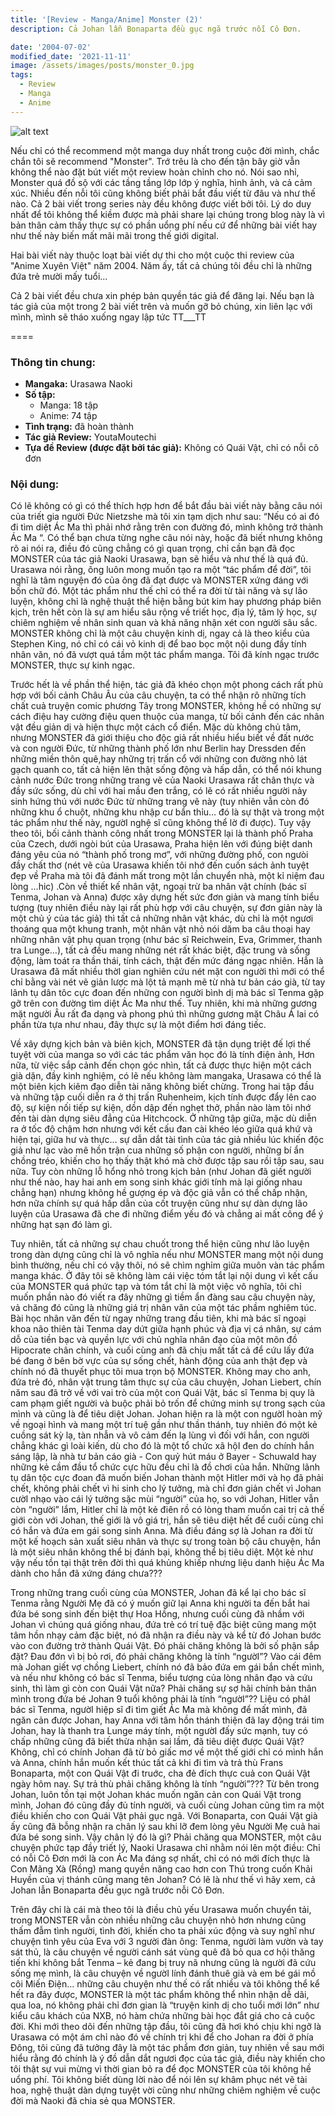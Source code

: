 ```yaml
---
title: '[Review - Manga/Anime] Monster (2)'
description: Cả Johan lẫn Bonaparta đều gục ngã trước nỗi Cô Đơn.

date: '2004-07-02'
modified_date: '2021-11-11'
image: /assets/images/posts/monster_0.jpg
tags:
  - Review
  - Manga
  - Anime
---
```


![alt text](@@baseUrl@@/assets/images/posts/monster_1.jpg 'Monster')

Nếu chỉ có thể recommend một manga duy nhất trong cuộc đời mình, chắc chắn tôi sẽ recommend "Monster". Trớ trêu là cho đến tận bây giờ vẫn không thể nào đặt bút viết một review hoàn chỉnh cho nó. Nói sao nhỉ, Monster quá đồ sộ với các tầng tầng lớp lớp ý nghĩa, hình ảnh, và cả cảm xúc. Nhiều đến nỗi tôi cũng không biết phải bắt đầu viết từ đâu và như thế nào. Cả 2 bài viết trong series này đều không được viết bởi tôi. Lý do duy nhất để tôi không thể kiềm được mà phải share lại chúng trong blog này là vì bản thân cảm thấy thực sự có phần uổng phí nếu cứ để những bài viết hay như thế này biến mất mãi mãi trong thế giới digital.

Hai bài viết này thuộc loạt bài viết dự thi cho một cuộc thi review của "Anime Xuyên Việt" năm 2004. Năm ấy, tất cả chúng tôi đều chỉ là những đứa trẻ mười mấy tuổi...

Cả 2 bài viết đều chưa xin phép bản quyền tác giả để đăng lại. Nếu bạn là tác giả của một trong 2 bài viết trên và muốn gỡ bỏ chúng, xin liên lạc với mình, mình sẽ tháo xuống ngay lập tức TT___TT

====

### Thông tin chung:
- **Mangaka:** Urasawa Naoki
- **Số tập:** 
  - Manga: 18 tập
  - Anime: 74 tập
- **Tình trạng:** đã hoàn thành
- **Tác giả Review:** YoutaMoutechi
- **Tựa đề Review (được đặt bởi tác giả):** Không có Quái Vật, chỉ có nỗi cô đơn

 
### Nội dung: 

Có lẽ không có gì có thể thích hợp hơn để bắt đầu bài viết này bằng câu nói của triết gia người Đức Nietzshe mà tôi xin tạm dịch như sau: “Nếu có ai đó đi tìm diệt Ác Ma thì phải nhớ rằng trên con đường đó, mình không trở thành Ác Ma “. Có thể bạn chưa từng nghe câu nói này, hoặc đã biết nhưng không rõ ai nói ra, điều đó cũng chẳng có gì quan trọng, chỉ cần bạn đã đọc MONSTER của tác giả Naoki Urasawa, bạn sẽ hiểu và như thế là quá đủ. Urasawa nói rằng, ông luôn mong muốn tạo ra một “tác phẩm để đời”, tôi nghĩ là tâm nguyện đó của ông đã đạt được và MONSTER xứng đáng với bốn chữ đó. Một tác phẩm như thế chỉ có thể ra đời từ tài năng và sự lão luyện, không chỉ là nghệ thuật thể hiện bằng bút kim hay phương pháp biên kịch, trên hết còn là sự am hiểu sâu rộng về triết học, địa lý, tâm lý học, sự chiêm nghiệm về nhân sinh quan và khả năng nhận xét con người sâu sắc. MONSTER không chỉ là một câu chuyện kinh dị, ngay cả là theo kiểu của Stephen King, nó chỉ có cái vỏ kinh dị để bao bọc một nội dung đầy tính nhân văn, nó đã vượt quá tầm một tác phẩm manga. Tôi đã kính ngạc trước MONSTER, thực sự kinh ngạc.

Trước hết là về phần thể hiện, tác giả đã khéo chọn một phong cách rất phù hợp với bối cảnh Châu Âu của câu chuyện, ta có thể nhận rõ những tích chất cuả truyện comic phương Tây trong MONSTER, không hề có những sự cách điệu hay cường điệu quen thuộc của manga, từ bối cảnh đến các nhân vật đều giản dị và hiện thực một cách cổ điển. Mặc dù không chủ tâm, nhưng MONSTER đã giới thiệu cho độc giả rất nhiều hiểu biết về đất nước và con người Đức, từ những thành phố lớn như Berlin hay Dressden đến những miền thôn quê,hay những trị trấn cổ với những con đường nhỏ lát gạch quanh co, tất cả hiện lên thật sống động và hấp dẫn, có thể nói khung cảnh nước Đức trong những trang vẽ của Naoki Urasawa rất chân thực và đầy sức sống, dù chỉ với hai mầu đen trắng, có lẽ có rất nhiều người nảy sinh hứng thú với nước Đức từ những trang vẽ này (tuy nhiên vẫn còn đó những khu ổ chuột, những khu nhập cư bẩn thỉu… đó là sự thật và trong một tác phẩm như thế này, ngườI nghệ sĩ cũng không thể lờ đi được). Tuy vậy theo tôi, bối cảnh thành công nhất trong MONSTER lại là thành phố Praha của Czech, dưới ngòi bút của Urasawa, Praha hiện lên với đúng biệt danh đáng yêu của nó “thành phố trong mơ”, với những đường phố, con ngưòi đầy chất thơ (nét vẽ của Urasawa khiến tôi nhớ đến cuốn sách ảnh tuyệt đẹp về Praha mà tôi đã đánh mất trong một lần chuyển nhà, một kỉ niệm đau lòng …hic) .Còn về thiết kế nhân vật, ngoại trừ ba nhân vật chính (bác sĩ Tenma, Johan và Anna) được xây dựng hết sức đơn giản và mang tính biểu tượng (tuy nhiên điều này lại rất phù hợp với câu chuyện, sự đơn giản này là một chủ ý của tác giả) thì tất cả những nhân vật khác, dù chỉ là một ngươi thoáng qua một khung tranh, một nhân vật nhỏ nói dăm ba câu thoại hay những nhân vật phụ quan trọng (như bác sĩ Reichwein, Eva, Grimmer, thanh tra Lunge…), tất cả đều mang những nét rất khác biệt, đặc trung và sống động, làm toát ra thần thái, tính cách, thật đến mức đáng ngạc nhiên. Hẳn là Urasawa đã mất nhiều thờI gian nghiên cứu nét mặt con người thì mới có thể chỉ bằng vài nét vẽ giản lược mà lột tả mạnh mẽ từ nhà tư bản cáo già, từ tay lãnh tụ dân tôc cực đoan đến những con người bình dị mà bác sĩ Tenma gặp gỡ trên con đường tìm diệt Ác Ma như thế. Tuy nhiên, khi mà những gương mặt người Âu rất đa dạng và phong phú thì những gương mặt Châu Á lai có phần từa tựa như nhau, đây thực sự là một điểm hơi đáng tiếc.

Về xây dựng kịch bản và biên kịch, MONSTER đã tận dụng triệt đế lợi thế tuyệt vời của manga so với các tác phẩm văn học đó là tính điện ảnh, Hơn nữa, từ việc sắp cảnh đến chọn góc nhìn, tất cả được thực hiện một cách già dặn, đầy kinh nghiệm, có lẽ nếu không làm mangaka, Urasawa có thể là một biên kịch kiêm đạo diễn tài năng không biết chừng. Trong hai tập đầu và những tập cuối diễn ra ở thị trấn Ruhenheim, kịch tính được đẩy lên cao độ, sự kiện nối tiếp sự kiện, dồn dập đến nghẹt thở, phần nào làm tôi nhớ đến tài dàn dựng siêu đẳng của Hitchcock. Ở những tập giữa, mặc dù diễn ra ở tốc độ chậm hơn nhưng với kết cấu đan cài khéo léo giữa quá khứ và hiện tại, giữa hư và thực… sự dẫn dắt tài tình của tác giả nhiều lúc khiến độc giả như lạc vào mê hồn trận cua những số phận con người, những bí ẩn chồng tréo, khiến cho họ thấy thật khó mà chờ được tập sau rồi tập sau, sau nữa. Tuy còn những lỗ hổng nhỏ trong kịch bản (như Johan đã giết người như thế nào, hay hai anh em song sinh khác giới tính mà lại giống nhau chẳng hạn) nhưng không hề gượng ép và độc giả vẫn có thể chấp nhận, hơn nữa chính sự quá hấp dẫn của cốt truyện cũng như sự dàn dựng lão luyện của Urasawa đã che đi những điểm yếu đó và chẳng ai mất công để ý những hạt sạn đó làm gì.

Tuy nhiên, tất cả những sự chau chuốt trong thể hiện cũng như lão luyện trong dàn dựng cũng chỉ là vô nghĩa nếu như MONSTER mang một nội dung bình thường, nếu chỉ có vậy thôi, nó sẽ chìm nghỉm giữa muôn vàn tác phẩm manga khác. Ở đây tôi sẽ không làm cái việc tóm tắt lại nội dung vì kết cấu của MONSTER quá phức tạp và tóm tắt chỉ là một việc vô nghĩa, tôi chỉ muốn phần nào đó viết ra đây những gì tiềm ẩn đàng sau câu chuyện này, vả chăng đó cũng là những giá trị nhân văn của một tác phầm nghiêm túc. Bài học nhân văn đến từ ngay những trang đầu tiên, khi mà bác sĩ ngoại khoa não thiên tài Tenma day dứt giữa hạnh phúc và địa vị cá nhân, sự cám dỗ của tiền bạc và quyền lực với chủ nghĩa nhân đạo của một môn đồ Hipocrate chân chính, và cuối cùng anh đã chịu mất tất cả để cứu lấy đứa bé đang ở bên bờ vực của sự sống chết, hành động của anh thật đẹp và chính nó đã thuyết phục tôi mua trọn bộ MONSTER. Không may cho anh, đứa trẻ đó, nhân vật trung tâm thực sự của câu chuyện, Johan Liebert, chín năm sau đã trở về với vai trò của một con Quái Vật, bác sĩ Tenma bị quy là cam phạm giết người và buộc phải bỏ trốn để chứng minh sự trong sạch của mình và cũng là để tiêu diệt Johan. Johan hiện ra là một con ngườI hoàn mỹ về ngoại hình và mang một trí tuệ gần như thần thánh, tuy nhiên đó một kẻ cuồng sát kỳ lạ, tàn nhẫn và vô cảm đến lạ lùng vì đối với hắn, con người chẳng khác gì loài kiến, dù cho đó là một tổ chức xã hộI đen do chính hắn sáng lập, là nhà tư bản cáo già - Con quỷ hút máu ở Bayer - Schuwald hay những kẻ cầm đầu tổ chức cực hữu đều chỉ là đồ chơi của hắn. Những lãnh tụ dân tộc cực đoan đã muốn biến Johan thành một Hitler mới và họ đã phải chết, không phải chết vì hi sinh cho lý tưởng, mà chỉ đơn giản chết vì Johan cườI nhạo vào cái lý tưởng sặc mùi “người” của họ, so với Johan, Hitler vẫn còn “người” lắm, Hitler chỉ là một kẻ điên rồ có lòng tham muốn cai trị cả thế giới còn với Johan, thế giới là vô giá trị, hắn sẽ tiêu diệt hết để cuối cùng chỉ có hắn và đứa em gái song sinh Anna. Mà điều đáng sợ là Johan ra đời từ một kế hoạch sản xuất siêu nhân và thực sự trong toàn bộ câu chuyện, hắn là một siêu nhân không thể bị đánh bại, không thể bị tiêu diệt. Một kẻ như vậy nếu tồn tại thật trên đời thì quá khủng khiếp nhưng liệu danh hiệu Ác Ma dành cho hắn đã xứng đáng chưa???

Trong những trang cuối cùng của MONSTER, Johan đã kể lại cho bác sĩ Tenma rằng Người Mẹ đã có ý muốn giữ lại Anna khi người ta đến bắt hai đứa bé song sinh đến biệt thự Hoa Hồng, nhưng cuối cùng đã nhầm với Johan vì chúng quá giống nhau, đứa trẻ có trí tuệ đặc biệt cũng mang một tâm hồn nhạy cảm đặc biệt, nó đã nhận ra điều này và kể từ đó Johan bước vào con đường trở thành Quái Vật. Đó phải chăng không là bởi số phận sắp đặt? Đau đớn vì bị bỏ rơi, đó phải chăng không là tính “ngườI”? Vào cái đêm mà Johan giết vợ chồng Liebert, chính nó đã bảo đứa em gái bắn chết mình, và nếu như không có bác sĩ Tenma, biểu tượng của lòng nhân đạo và cứu sinh, thì làm gì còn con Quái Vật nữa? Phải chăng sự sợ hãi chính bản thân mình trong đứa bé Johan 9 tuổi không phải là tính “ngườI”?? Liệu có phảI bác sĩ Tenma, ngườI hiệp sĩ đi tìm giết Ác Ma mà không để mất mình, đã ngăn cản được Johan, hay Anna với tâm hồn thánh thiện đã lay động trái tim Johan, hay là thanh tra Lunge máy tính, một ngườI đấy sức mạnh, tuy có chấp những cũng đã biết thừa nhận sai lầm, đã tiêu diệt được Quái Vật? Không, chỉ có chính Johan đã từ bỏ giấc mơ về một thế giới chỉ có mình hắn và Anna, chính hắn muốn kết thúc tất cả khi đi tìm và trả thù Frans Bonaparta, một con Quái Vật đi truớc, cha đẻ đích thực cuả con Quái Vật ngày hôm nay. Sự trả thù phải chăng không là tính “người”??? Từ bên trong Johan, luôn tồn tại một Johan khác muốn ngăn cản con Quái Vật trong mình, Johan đó cũng đầy đủ tính người, và cuối cùng Johan cũng tìm ra một điều khiến cho con Quái Vật phải gục ngã. Với Bonaparta, con Quái Vật già ấy cũng đã bỗng nhận ra chân lý sau khi lỡ đem lòng yêu Người Mẹ cuả hai đứa bé song sinh. Vậy chân lý đó là gì? Phải chăng qua MONSTER, một câu chuyện phức tạp đầy triết lý, Naoki Urasawa chỉ nhằm nói lên một điều: Chỉ có nỗi Cô Đơn mới là con Ác Ma đáng sợ nhất, chỉ có nó mới đích thực là Con Mãng Xà (Rồng) mang quyền năng cao hơn con Thú trong cuốn Khải Huyền của vị thánh cũng mang tên Johan? Có lẽ là như thế vì hãy xem, cả Johan lẫn Bonaparta đều gục ngã trước nỗi Cô Đơn.

Trên đây chỉ là cái mà theo tôi là điều chủ yếu Urasawa muốn chuyển tải, trong MONSTER vẫn còn nhiều những câu chuyện nhỏ hơn nhưng cũng thấm đẫm tình người, tình đời, khiến cho ta phải xúc động và suy nghĩ như chuyện tình yêu của Eva với 3 người đàn ông: Tenma, người làm vườn và tay sát thủ, là câu chuyện về người cánh sát vùng quê đã bỏ qua cơ hội thăng tiến khi không bắt Tenma – kẻ đang bị truy nã nhưng cũng là người đã cứu sống mẹ mình, là câu chuyện về ngườI lính đánh thuê già và em bé gái mồ côi Miến Điện… những câu chuyện như thế có rất nhiều và tôi không thể kể hết ra đây được, MONSTER là một tác phẩm không thể nhìn nhận dễ dãi, qua loa, nó không phải chỉ đơn gian là “truyện kinh dị cho tuổi mới lớn” như kiểu câu khách của NXB, nó hàm chứa những bài học đắt giá cho cả cuộc đời. Khi mới theo dõi đến những tập đầu, tôi cũng đã hơi khó chịu khi ngỡ là Urasawa có một ám chỉ nào đó về chính trị khi để cho Johan ra đời ở phía Đông, tôi cũng đã tưởng đây là một tác phẩm đơn giản, tuy nhiên về sau mới hiểu rằng đó chính là ý đồ dẫn dắt ngươi đọc của tác giả, điều này khiến cho tôi thật sự vui mừng vì thời gian bỏ ra để đọc MONSTER của tôi không hề uổng phí. Tôi không biết dùng lời nào để nói lên sự khâm phục nét vẽ tài hoa, nghệ thuật dàn dựng tuyệt vời cũng như những chiêm nghiệm về cuộc đời mà Naoki đã chia sẻ qua MONSTER.




